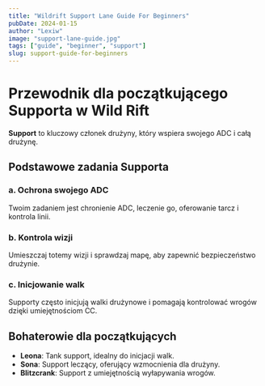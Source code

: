 ```yaml
---
title: "Wildrift Support Lane Guide For Beginners"
pubDate: 2024-01-15
author: "Lexiw"
image: "support-lane-guide.jpg"
tags: ["guide", "beginner", "support"]
slug: support-guide-for-beginners
---
```


# Przewodnik dla początkującego Supporta w Wild Rift

**Support** to kluczowy członek drużyny, który wspiera swojego ADC i całą drużynę.

## Podstawowe zadania Supporta

### a. Ochrona swojego ADC

Twoim zadaniem jest chronienie ADC, leczenie go, oferowanie tarcz i kontrola linii.

### b. Kontrola wizji

Umieszczaj totemy wizji i sprawdzaj mapę, aby zapewnić bezpieczeństwo drużynie.

### c. Inicjowanie walk

Supporty często inicjują walki drużynowe i pomagają kontrolować wrogów dzięki umiejętnościom CC.

## Bohaterowie dla początkujących

- **Leona**: Tank support, idealny do inicjacji walk.
- **Sona**: Support leczący, oferujący wzmocnienia dla drużyny.
- **Blitzcrank**: Support z umiejętnością wyłapywania wrogów.
